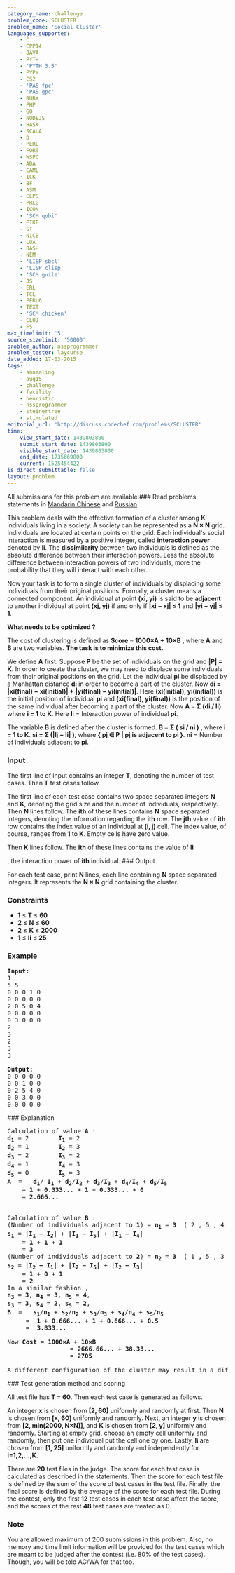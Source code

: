 ```yaml
---
category_name: challenge
problem_code: SCLUSTER
problem_name: 'Social Cluster'
languages_supported:
    - C
    - CPP14
    - JAVA
    - PYTH
    - 'PYTH 3.5'
    - PYPY
    - CS2
    - 'PAS fpc'
    - 'PAS gpc'
    - RUBY
    - PHP
    - GO
    - NODEJS
    - HASK
    - SCALA
    - D
    - PERL
    - FORT
    - WSPC
    - ADA
    - CAML
    - ICK
    - BF
    - ASM
    - CLPS
    - PRLG
    - ICON
    - 'SCM qobi'
    - PIKE
    - ST
    - NICE
    - LUA
    - BASH
    - NEM
    - 'LISP sbcl'
    - 'LISP clisp'
    - 'SCM guile'
    - JS
    - ERL
    - TCL
    - PERL6
    - TEXT
    - 'SCM chicken'
    - CLOJ
    - FS
max_timelimit: '5'
source_sizelimit: '50000'
problem_author: nssprogrammer
problem_tester: laycurse
date_added: 17-03-2015
tags:
    - annealing
    - aug15
    - challenge
    - facility
    - heuristic
    - nssprogrammer
    - steinertree
    - stimulated
editorial_url: 'http://discuss.codechef.com/problems/SCLUSTER'
time:
    view_start_date: 1439803800
    submit_start_date: 1439803800
    visible_start_date: 1439803800
    end_date: 1735669800
    current: 1525454422
is_direct_submittable: false
layout: problem
---
```

All submissions for this problem are available.###  Read problems statements in [Mandarin Chinese](http://www.codechef.com/download/translated/AUG15/mandarin/SCLUSTER.pdf) and [Russian](http://www.codechef.com/download/translated/AUG15/russian/SCLUSTER.pdf).

This problem deals with the effective formation of a cluster among **K** individuals living in a society. A society can be represented as a **N × N** grid. Individuals are located at certain points on the grid. Each individual's social interaction is measured by a positive integer, called **interaction power** denoted by **Ii**. The **dissimilarity** between two individuals is defined as the absolute difference between their interaction powers. Less the absolute difference between interaction powers of two individuals, more the probability that they will interact with each other.

Now your task is to form a single cluster of individuals by displacing some individuals from their original positions. Formally, a cluster means a connected component. An individual at point **(xi, yi)** is said to be **adjacent** to another individual at point **(xj, yj)** if and only if **|xi − xj| ≤ 1** and **|yi − yj| ≤ 1**.

**What needs to be optimized ?**

The cost of clustering is defined as **Score = 1000×A + 10×B** , where **A** and **B** are two variables. **The task is to minimize this cost.**

We define **A** first. Suppose **P** be the set of individuals on the grid and **|P| = K**. In order to create the cluster, we may need to displace some individuals from their original positions on the grid. Let the individual **pi** be displaced by a Manhattan distance **di** in order to become a part of the cluster.
Now **di = |xi(final) − xi(initial)| + |yi(final) − yi(initial)|**.
Here **(xi(initial), yi(initial))** is the initial position of individual **pi** and **(xi(final), yi(final))** is the position of the same individual after becoming a part of the cluster.
Now **A = Σ (di / Ii)**  where **i = 1 to K**.
Here **I**i = Interaction power of individual **pi**.

The variable **B** is defined after the cluster is formed.
**B = Σ ( si / ni )** , where  **i = 1 to K**.
**si = Σ (|Ij − Ii| )**, where **{ pj ∈ P | pj is adjacent to pi }**.
**ni** = Number of individuals adjacent to **pi**.

### Input

The first line of input contains an integer **T**, denoting the number of test cases. Then **T** test cases follow.

The first line of each test case contains two space separated integers **N** and **K**, denoting the grid size and the number of individuals, respectively. Then **N** lines follow. The **ith** of these lines contains **N** space separated integers, denoting the information regarding the **ith** row. The **jth** value of **ith** row contains the index value of an individual at **(i, j)** cell. The index value, of course, ranges from **1** to **K**. Empty cells have zero value.

Then **K** lines follow. The **ith** of these lines contains the value of **Ii**

, the interaction power of **ith** individual. ### Output

 For each test case, print **N** lines, each line containing **N** space separated integers. It represents the **N × N** grid containing the cluster.

### Constraints

- **1** ≤ **T** ≤ **60**
- **2** ≤ **N** ≤ **60**
- **2** ≤ **K** ≤ **2000**
- **1** ≤ **Ii** ≤ **25**

### Example

<pre><b>Input:</b>
1
5 5
0 0 0 1 0
0 0 0 0 0
2 0 5 0 4
0 0 0 0 0
0 3 0 0 0
2
3
2
3
3

<b>Output:</b>
0 0 0 0 0
0 0 1 0 0
0 2 5 4 0
0 0 3 0 0
0 0 0 0 0
</pre>### Explanation

<pre>Calculation of value <b>A</b> :
<b>d<sub>1</sub></b> = 2        <b>I<sub>1</sub></b> = 2
<b>d<sub>2</sub></b> = 1        <b>I<sub>2</sub></b> = 3
<b>d<sub>3</sub></b> = 2        <b>I<sub>3</sub></b> = 2
<b>d<sub>4</sub></b> = 1        <b>I<sub>4</sub></b> = 3
<b>d<sub>5</sub></b> = 0        <b>I<sub>5</sub></b> = 3
<b>A</b>  =   <b>d<sub>1</sub></b>/ <b>I<sub>1</sub></b> + <b>d<sub>2</sub></b>/<b>I<sub>2</sub></b> + <b>d<sub>3</sub></b>/<b>I<sub>3</sub></b> + <b>d<sub>4</sub></b>/<b>I<sub>4</sub></b> + <b>d<sub>5</sub></b>/<b>I<sub>5</sub></b>
    = <b>1</b> + <b>0.333...</b> + <b>1</b> + <b>0.333...</b> + <b>0</b>
    = <b>2.666...</b> <br></br>   
Calculation of value <b>B</b> :
(Number of individuals adjacent to <b>1</b>) = <b>n<sub>1</sub></b> = <b>3</b>  ( 2 , 5 , 4 )
<b>s<sub>1</sub></b> = <b>|I<sub>1</sub> − I<sub>2</sub>|</b> + <b>|I<sub>1</sub> − I<sub>5</sub>|</b> + <b>|I<sub>1</sub> − I<sub>4</sub>|</b>
    = <b>1</b> + <b>1</b> + <b>1</b>
    = <b>3</b>
(Number of individuals adjacent to <b>2</b>) = <b>n<sub>2</sub></b> = <b>3</b>  ( 1 , 5 , 3 )
<b>s<sub>2</sub></b> = <b>|I<sub>2</sub> − I<sub>1</sub>|</b> + <b>|I<sub>2</sub> − I<sub>5</sub>|</b> + <b>|I<sub>2</sub> − I<sub>3</sub>|</b>
    = <b>1</b> + <b>0</b> + <b>1</b>
    = <b>2</b>
In a similar fashion ,
<b>n<sub>3</sub></b> = <b>3</b>, <b>n<sub>4</sub></b> = <b>3</b>, <b>n<sub>5</sub></b> = <b>4</b>,
<b>s<sub>3</sub></b> = <b>3</b>, <b>s<sub>4</sub></b> = <b>2</b>, <b>s<sub>5</sub></b> = <b>2</b>,
<b>B</b>  =   <b>s<sub>1</sub></b>/<b>n<sub>1</sub></b> + <b>s<sub>2</sub></b>/<b>n<sub>2</sub></b> + <b>s<sub>3</sub></b>/<b>n<sub>3</sub></b> + <b>s<sub>4</sub></b>/<b>n<sub>4</sub></b> + <b>s<sub>5</sub></b>/<b>n<sub>5</sub></b>
     =  <b>1</b> + <b>0.666...</b> + <b>1</b> + <b>0.666...</b> + <b>0.5</b>
     =  <b>3.833...</b>

Now <b>Cost</b> = <b>1000×A</b> + <b>10×B</b>
                 = <b>2666.66...</b> + <b>38.33...</b>
                 = <b>2705</b>
								
A different configuration of the cluster may result in a different cost. The task is to minimize this clustering cost.
</pre>### Test generation method and scoring

All test file has **T = 60**. Then each test case is generated as follows.

An integer **x** is chosen from **\[2, 60\]** uniformly and randomly at first. Then **N** is chosen from **\[x, 60\]** uniformly and randomly. Next, an integer **y** is chosen from **\[2, min(2000, N×N)\]**, and **K** is chosen from **\[2, y\]** uniformly and randomly. Starting at empty grid, choose an empty cell uniformly and randomly, then put one individual put the cell one by one. Lastly, **Ii** are chosen from **\[1, 25\]** uniformly and randomly and independently for **i=1,2,...,K**.

There are **20** test files in the judge. The score for each test case is calculated as described in the statements. Then the score for each test file is defined by the sum of the score of test cases in the test file. Finally, the final score is defined by the average of the score for each test file. During the contest, only the first **12** test cases in each test case affect the score, and the scores of the rest **48** test cases are treated as 0.

### Note

You are allowed maximum of 200 submissions in this problem. Also, no memory and time limit information will be provided for the test cases which are meant to be judged after the contest (i.e. 80% of the test cases). Though, you will be told AC/WA for that too.
